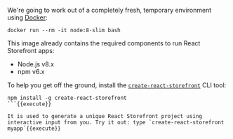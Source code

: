 We're going to work out of a completely fresh, temporary environment using [Docker](https://www.docker.com/products/docker-desktop):

```
docker run --rm -it node:8-slim bash
```

This image already contains the required components to run React Storefront apps:

* Node.js v8.x
* npm v6.x

To help you get off the ground, install the [`create-react-storefront`](https://www.npmjs.com/package/create-react-storefront) CLI tool:

```
npm install -g create-react-storefront
```{{execute}}

It is used to generate a unique React Storefront project using interactive input from you. Try it out: type `create-react-storefront myapp`{{execute}}